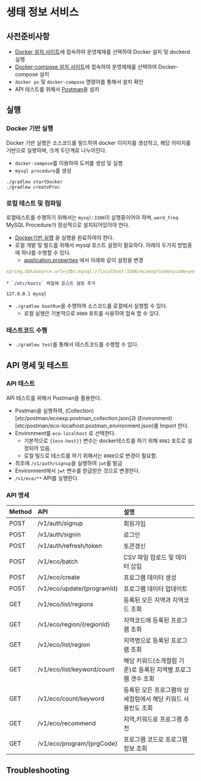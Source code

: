 # 생태 정보 서비스

## 사전준비사항
  * [Docker 설치 사이트](https://docs.docker.com/v17.09/engine/installation/)에 접속하여 운영체제를 선택하여 Docker 설치 및 dockerd 실행
  * [Docker-compose 설치 사이트](https://docs.docker.com/compose/install/)에 접속하여 운영체제를 선택하여 Docker-compose 설치
  * `docker ps` 및 `docker-compose` 명령어를 통해서 설치 확인
  * API 테스트를 위해서 [Postman](https://www.getpostman.com/downloads/)을 설치

## 실행
### Docker 기반 실행
Docker 기반 실행은 소스코드를 빌드하여 docker 이미지를 생성하고, 해당 이미지를 기반으로 실행하며, 크게 두단계로 나누어진다.

  * `docker-compose`를 이용하여 도커를 생성 및 실행
  * `mysql procedure`를 생성
  
``` shell
./gradlew startDocker
./gradlew createProc
```

### 로컬 테스트 및 컴파일
로컬테스트를 수행하기 위해서는 `mysql:3306`이 실행중이어야 하며, `word_freq` MySQL Procedure가 정상적으로 설치되어있어야 한다.

  * [Docker기반 실행](#Docker-기반-실행) 을 실행을 완료하여야 한다.
  * 로컬 개발 및 빌드를 위해서 mysql 호스트 설정이 필요하다. 아래의 두가지 방법중에 하나를 수행할 수 있다.
    * [application.properties](src/main/resources/application.properties) 에서 아래와 같이 설정을 변경
    
  ``` yaml
  spring.datasource.url=jdbc:mysql://localhost:3306/ecoexp?useUnicode=yes&characterEncoding=UTF-8
  ```
    * `/etc/hosts` 파일에 호스트 설정 추가
    
  ``` apacheconf
  127.0.0.1 mysql
  ```
  * `./gradlew bootRun`을 수행하여 소스코드를 로컬에서 실행할 수 있다.
    * 로컬 실행은 기본적으로 `8080` 포트를 사용하여 접속 할 수 있다.

### 테스트코드 수행
  * `./gradlew test`를 통해서 테스트코드를 수행할 수 있다.

## API 명세 및 테스트
### API 테스트
API 테스트를 위해서 Postman을 활용한다.

  * Postman을 실행하여, (Collection)[etc/postman/ecoexp.postman_collection.json]과 (Environment)[etc/postman/eco-localhost.postman_environment.json)를 Import 한다.
  * Environment를 `eco-localhost` 로 선택한다.
    * 기본적으로 `{{eco-host}}` 변수는 docker테스트를 하기 위해 `8082` 포트로 설정되어 있음.
    * 로컬 빌드로 테스트를 하기 위해서는 `8080`으로 변경이 필요함.
  * 최초에 `/v1/auth/signup`을 실행하여 `jwt`를 발급
  * Environment에서 `jwt` 변수를 받급받은 것으로 변경한다.
  * `/v1/eco/**` API를 실행한다.
  
### API 명세

| Method | API                        | 설명                                                          |
|--------|:---------------------------|:--------------------------------------------------------------|
| POST   | /v1/auth/signup            | 회원가입                                                      |
| POST   | /v1/auth/signin            | 로그인                                                        |
| POST   | /v1/auth/refresh/token     | 토큰갱신                                                      |
| POST   | /v1/eco/batch              | CSV 파일 업로드 및 데이터 삽입                                |
| POST   | /v1/eco/create             | 프로그램 데이터 생성                                          |
| POST   | /v1/eco/update/{programId} | 프로그램 데이터 업데이트                                      |
| GET    | /v1/eco/list/regions       | 등록된 모든 지역과 지역코드 조회                              |
| GET    | /v1/eco/region/{regionId}  | 지역코드에 등록된 프로그램 조회                               |
| GET    | /v1/eco/list/region        | 지역명으로 등록된 프로그램 조회                               |
| GET    | /v1/eco/list/keyword/count | 해당 키워드(소개컬럼 기준)로 등록된 지역별 프로그램 갯수 조회 |
| GET    | /v1/eco/count/keyword      | 등록된 모든 프로그램의 상세컬럼에서 해당 키워드 사용빈도 조회 |
| GET    | /v1/eco/recommend          | 지역,키워드로 프로그램 추천                                   |
| GET    | /v1/eco/program/{prgCode}  | 프로그램 코드로 프로그램 정보 조회                            |

## Troubleshooting

